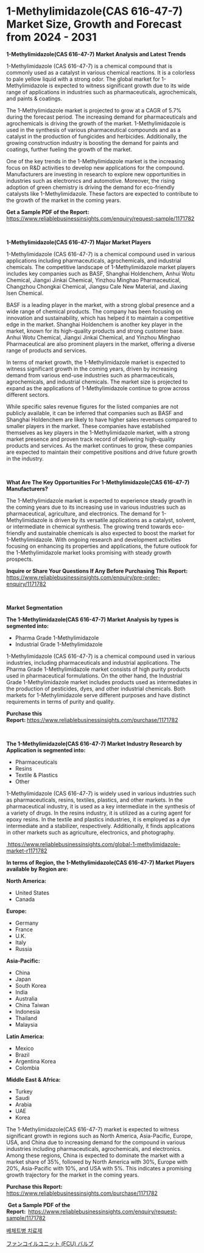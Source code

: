 <p><h1>1-Methylimidazole(CAS 616-47-7) Market Size, Growth and Forecast from 2024 - 2031</h1></p><p><strong>1-Methylimidazole(CAS 616-47-7) Market Analysis and Latest Trends</strong></p>
<p><p>1-Methylimidazole (CAS 616-47-7) is a chemical compound that is commonly used as a catalyst in various chemical reactions. It is a colorless to pale yellow liquid with a strong odor. The global market for 1-Methylimidazole is expected to witness significant growth due to its wide range of applications in industries such as pharmaceuticals, agrochemicals, and paints & coatings.</p><p>The 1-Methylimidazole market is projected to grow at a CAGR of 5.7% during the forecast period. The increasing demand for pharmaceuticals and agrochemicals is driving the growth of the market. 1-Methylimidazole is used in the synthesis of various pharmaceutical compounds and as a catalyst in the production of fungicides and herbicides. Additionally, the growing construction industry is boosting the demand for paints and coatings, further fueling the growth of the market.</p><p>One of the key trends in the 1-Methylimidazole market is the increasing focus on R&D activities to develop new applications for the compound. Manufacturers are investing in research to explore new opportunities in industries such as electronics and automotive. Moreover, the rising adoption of green chemistry is driving the demand for eco-friendly catalysts like 1-Methylimidazole. These factors are expected to contribute to the growth of the market in the coming years.</p></p>
<p><strong>Get a Sample PDF of the Report:&nbsp;</strong> <a href="https://www.reliablebusinessinsights.com/enquiry/request-sample/1171782">https://www.reliablebusinessinsights.com/enquiry/request-sample/1171782</a></p>
<p>&nbsp;</p>
<p><strong>1-Methylimidazole(CAS 616-47-7) Major Market Players</strong></p>
<p><p>1-Methylimidazole (CAS 616-47-7) is a chemical compound used in various applications including pharmaceuticals, agrochemicals, and industrial chemicals. The competitive landscape of 1-Methylimidazole market players includes key companies such as BASF, Shanghai Holdenchem, Anhui Wotu Chemical, Jiangxi Jinkai Chemical, Yinzhou Minghao Pharmaceutical, Changzhou Chongkai Chemical, Jiangsu Cale New Material, and Jiaxing Isen Chemical.</p><p>BASF is a leading player in the market, with a strong global presence and a wide range of chemical products. The company has been focusing on innovation and sustainability, which has helped it to maintain a competitive edge in the market. Shanghai Holdenchem is another key player in the market, known for its high-quality products and strong customer base. Anhui Wotu Chemical, Jiangxi Jinkai Chemical, and Yinzhou Minghao Pharmaceutical are also prominent players in the market, offering a diverse range of products and services.</p><p>In terms of market growth, the 1-Methylimidazole market is expected to witness significant growth in the coming years, driven by increasing demand from various end-use industries such as pharmaceuticals, agrochemicals, and industrial chemicals. The market size is projected to expand as the applications of 1-Methylimidazole continue to grow across different sectors.</p><p>While specific sales revenue figures for the listed companies are not publicly available, it can be inferred that companies such as BASF and Shanghai Holdenchem are likely to have higher sales revenues compared to smaller players in the market. These companies have established themselves as key players in the 1-Methylimidazole market, with a strong market presence and proven track record of delivering high-quality products and services. As the market continues to grow, these companies are expected to maintain their competitive positions and drive future growth in the industry.</p></p>
<p>&nbsp;</p>
<p><strong>What Are The Key Opportunities For 1-Methylimidazole(CAS 616-47-7) Manufacturers?</strong></p>
<p><p>The 1-Methylimidazole market is expected to experience steady growth in the coming years due to its increasing use in various industries such as pharmaceutical, agriculture, and electronics. The demand for 1-Methylimidazole is driven by its versatile applications as a catalyst, solvent, or intermediate in chemical synthesis. The growing trend towards eco-friendly and sustainable chemicals is also expected to boost the market for 1-Methylimidazole. With ongoing research and development activities focusing on enhancing its properties and applications, the future outlook for the 1-Methylimidazole market looks promising with steady growth prospects.</p></p>
<p><strong>Inquire or Share Your Questions If Any Before Purchasing This Report:</strong> <a href="https://www.reliablebusinessinsights.com/enquiry/pre-order-enquiry/1171782">https://www.reliablebusinessinsights.com/enquiry/pre-order-enquiry/1171782</a></p>
<p>&nbsp;</p>
<p><strong>Market Segmentation</strong></p>
<p><strong>The 1-Methylimidazole(CAS 616-47-7) Market Analysis by types is segmented into:</strong></p>
<p><ul><li>Pharma Grade 1-Methylimidazole</li><li>Industrial Grade 1-Methylimidazole</li></ul></p>
<p><p>1-Methylimidazole (CAS 616-47-7) is a chemical compound used in various industries, including pharmaceuticals and industrial applications. The Pharma Grade 1-Methylimidazole market consists of high purity products used in pharmaceutical formulations. On the other hand, the Industrial Grade 1-Methylimidazole market includes products used as intermediates in the production of pesticides, dyes, and other industrial chemicals. Both markets for 1-Methylimidazole serve different purposes and have distinct requirements in terms of purity and quality.</p></p>
<p><strong>Purchase this Report:&nbsp;</strong><a href="https://www.reliablebusinessinsights.com/purchase/1171782">https://www.reliablebusinessinsights.com/purchase/1171782</a></p>
<p>&nbsp;</p>
<p><strong>The 1-Methylimidazole(CAS 616-47-7) Market Industry Research by Application is segmented into:</strong></p>
<p><ul><li>Pharmaceuticals</li><li>Resins</li><li>Textile & Plastics</li><li>Other</li></ul></p>
<p><p>1-Methylimidazole (CAS 616-47-7) is widely used in various industries such as pharmaceuticals, resins, textiles, plastics, and other markets. In the pharmaceutical industry, it is used as a key intermediate in the synthesis of a variety of drugs. In the resins industry, it is utilized as a curing agent for epoxy resins. In the textile and plastics industries, it is employed as a dye intermediate and a stabilizer, respectively. Additionally, it finds applications in other markets such as agriculture, electronics, and photography.</p></p>
<p><a href="https://www.reliablebusinessinsights.com/global-1-methylimidazole-market-r1171782">&nbsp;https://www.reliablebusinessinsights.com/global-1-methylimidazole-market-r1171782</a></p>
<p><strong>In terms of Region, the 1-Methylimidazole(CAS 616-47-7) Market Players available by Region are:</strong></p>
<p>
    <p> <strong> North America: </strong>
        <ul>
            <li>United States</li>
            <li>Canada</li>
        </ul>
        </p> 
    <p> <strong> Europe: </strong>
        <ul>
            <li>Germany</li>
            <li>France</li>
            <li>U.K.</li>
            <li>Italy</li>
            <li>Russia</li>
        </ul>
        </p> 
    <p> <strong> Asia-Pacific: </strong>
        <ul>
            <li>China</li>
            <li>Japan</li>
            <li>South Korea</li>
            <li>India</li>
            <li>Australia</li>
            <li>China Taiwan</li>
            <li>Indonesia</li>
            <li>Thailand</li>
            <li>Malaysia</li>
        </ul>
        </p> 
    <p> <strong> Latin America: </strong>
        <ul>
            <li>Mexico</li>
            <li>Brazil</li>
            <li>Argentina Korea</li>
            <li>Colombia</li>
        </ul>
        </p> 
    <p> <strong> Middle East & Africa: </strong>
        <ul>
            <li>Turkey</li>
            <li>Saudi</li>
            <li>Arabia</li>
            <li>UAE</li>
            <li>Korea</li>
        </ul>
    </p>
    </p>
<p><p>The 1-Methylimidazole(CAS 616-47-7) market is expected to witness significant growth in regions such as North America, Asia-Pacific, Europe, USA, and China due to increasing demand for the compound in various industries including pharmaceuticals, agrochemicals, and electronics. Among these regions, China is expected to dominate the market with a market share of 35%, followed by North America with 30%, Europe with 20%, Asia-Pacific with 10%, and USA with 5%. This indicates a promising growth trajectory for the market in the coming years.</p></p>
<p><strong>Purchase this Report: </strong><a href="https://www.reliablebusinessinsights.com/purchase/1171782">https://www.reliablebusinessinsights.com/purchase/1171782</a></p>
<p>&nbsp;<strong>Get a Sample PDF of the Report:&nbsp;&nbsp;</strong><a href="https://www.reliablebusinessinsights.com/enquiry/request-sample/1171782">https://www.reliablebusinessinsights.com/enquiry/request-sample/1171782</a></p>
<p><strong></strong></p>
<p><p><a href="https://github.com/RichardLueilwitz787/Market-Research-Report-List-2/blob/main/6331072142639.md">베체트병 치료제</a></p><p><a href="https://github.com/leigh4852023/Market-Research-Report-List-1/blob/main/6558105137128.md">ファンコイルユニット (FCU) バルブ</a></p></p>